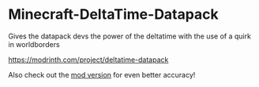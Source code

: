 # Minecraft-DeltaTime-Datapack
Gives the datapack devs the power of the deltatime with the use of a quirk in worldborders

https://modrinth.com/project/deltatime-datapack

Also check out the [mod version](https://modrinth.com/mod/deltatime) for even better accuracy!
